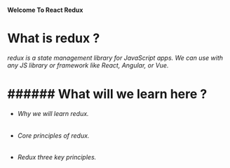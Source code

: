 #### Welcome To React Redux 

# What is redux ?
###### redux is a state management library for JavaScript apps. We can use with any JS library or framework like React, Angular, or Vue.

# ###### What will we learn here ?
* ###### Why we will learn redux.
* ###### Core principles of redux.
* ###### Redux three key principles.
